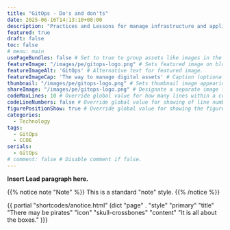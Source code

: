 ```yaml
---
title: "GitOps - Do's and don'ts"
date: 2025-06-16T14:13:10+08:00
description: "Practices and Lessons for manage infrastructure and applications at scale"
featured: true
draft: false
toc: false
# menu: main
usePageBundles: false # Set to true to group assets like images in the same folder as this post.
featureImage: "/images/pe/gitops-logo.png" # Sets featured image on blog post.
featureImageAlt: 'GitOps' # Alternative text for featured image.
featureImageCap: 'The way to manage digital assets' # Caption (optional).
thumbnail: "/images/pe/gitops-logo.png" # Sets thumbnail image appearing inside card on homepage.
shareImage: "/images/pe/gitops-logo.png" # Designate a separate image for social media sharing.
codeMaxLines: 10 # Override global value for how many lines within a code block before auto-collapsing.
codeLineNumbers: false # Override global value for showing of line numbers within code block.
figurePositionShow: true # Override global value for showing the figure label.
categories:
  - Technology
tags:
  - GitOps
  - CCOE
serials:
  - GitOps
# comment: false # Disable comment if false.
---
```


**Insert Lead paragraph here.**   


{{% notice note "Note" %}}
This is a standard "note" style.
{{% /notice %}}
   


{{ partial "shortcodes/anotice.html" (dict
  "page"  .
  "style" "primary"
  "title" "There may be pirates"
  "icon" "skull-crossbones"
  "content" "It is all about the boxes."
)}}

